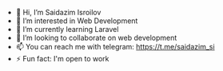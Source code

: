 - 👋 Hi, I’m Saidazim Isroilov
- 👀 I’m interested in Web Development
- 🌱 I’m currently learning Laravel
- 💞️ I’m looking to collaborate on web development 
- 📫 You can reach me with telegram: https://t.me/saidazim_si
- ⚡ Fun fact: I'm open to work

<!---
saidazimisroil/saidazimisroil is a ✨ special ✨ repository because its `README.md` (this file) appears on your GitHub profile.
You can click the Preview link to take a look at your changes.
--->
